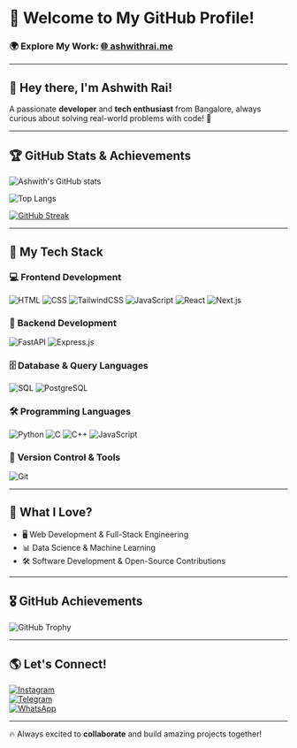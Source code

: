 # 🚀 Welcome to My GitHub Profile!

### 🌍 **Explore My Work:** [🌐 ashwithrai.me](https://ashwithrai.me)

---

## 👋 Hey there, I'm **Ashwith Rai!**

A passionate **developer** and **tech enthusiast** from Bangalore, always curious about solving real-world problems with code! 🚀

---

## 🏆 **GitHub Stats & Achievements**

![Ashwith's GitHub stats](https://github-readme-stats.vercel.app/api?username=Rai-shwith&show_icons=true&theme=radical&count_private=true)

![Top Langs](https://github-readme-stats.vercel.app/api/top-langs/?username=Rai-shwith&layout=compact&theme=radical)

[![GitHub Streak](https://streak-stats.demolab.com?user=Rai-shwith&theme=radical)](https://git.io/streak-stats)

---

## 🎯 **My Tech Stack**

### 💻 **Frontend Development**
![HTML](https://img.shields.io/badge/HTML-E34F26?style=for-the-badge&logo=html5&logoColor=white)
![CSS](https://img.shields.io/badge/CSS-1572B6?style=for-the-badge&logo=css3&logoColor=white)
![TailwindCSS](https://img.shields.io/badge/TailwindCSS-06B6D4?style=for-the-badge&logo=tailwindcss&logoColor=white)
![JavaScript](https://img.shields.io/badge/JavaScript-F7DF1E?style=for-the-badge&logo=javascript&logoColor=black)
![React](https://img.shields.io/badge/React-20232A?style=for-the-badge&logo=react&logoColor=61DAFB)
![Next.js](https://img.shields.io/badge/Next.js-000000?style=for-the-badge&logo=next.js&logoColor=white)

### 🔧 **Backend Development**
![FastAPI](https://img.shields.io/badge/FastAPI-009688?style=for-the-badge&logo=fastapi&logoColor=white)
![Express.js](https://img.shields.io/badge/Express.js-000000?style=for-the-badge&logo=express&logoColor=white)

### 🗄️ **Database & Query Languages**
![SQL](https://img.shields.io/badge/SQL-4479A1?style=for-the-badge&logo=database&logoColor=white)
![PostgreSQL](https://img.shields.io/badge/PostgreSQL-336791?style=for-the-badge&logo=postgresql&logoColor=white)

### 🛠️ **Programming Languages**
![Python](https://img.shields.io/badge/Python-3776AB?style=for-the-badge&logo=python&logoColor=white)
![C](https://img.shields.io/badge/C-00599C?style=for-the-badge&logo=c&logoColor=white)
![C++](https://img.shields.io/badge/C%2B%2B-00599C?style=for-the-badge&logo=c%2B%2B&logoColor=white)
![JavaScript](https://img.shields.io/badge/JavaScript-F7DF1E?style=for-the-badge&logo=javascript&logoColor=black)

### 🔗 **Version Control & Tools**
![Git](https://img.shields.io/badge/Git-F05032?style=for-the-badge&logo=git&logoColor=white)

---

## 🚀 **What I Love?**

- 🖥️ Web Development & Full-Stack Engineering
- 📊 Data Science & Machine Learning
- 🛠️ Software Development & Open-Source Contributions

---

## 🎖️ **GitHub Achievements**

![GitHub Trophy](https://github-profile-trophy.vercel.app/?username=Rai-shwith&theme=radical&margin-w=15&margin-h=15)

---

## 🌎 **Let's Connect!**

[![Instagram](https://img.shields.io/badge/Instagram-E4405F?style=for-the-badge&logo=instagram&logoColor=white)](https://instagram.com/ashwith_rai_0404)  
[![Telegram](https://img.shields.io/badge/Telegram-2CA5E0?style=for-the-badge&logo=telegram&logoColor=white)](https://t.me/raiashwith?text=Hey%20Ashwith%2C%20I%27m%20interested%20in%20your%20projects!%20Let's%20collaborate!)  
[![WhatsApp](https://img.shields.io/badge/WhatsApp-25D366?style=for-the-badge&logo=whatsapp&logoColor=white)](https://wa.me/919380531460?text=Hello%20Ashwith%2C%20I%20found%20your%20GitHub%20profile%20and%20would%20love%20to%20connect!)  

---

🔥 Always excited to **collaborate** and build amazing projects together!

